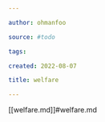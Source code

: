 ```yaml
---

author: ohmanfoo

source: #todo

tags: 

created: 2022-08-07

title: welfare

---
```

[[welfare.md]]#welfare.md